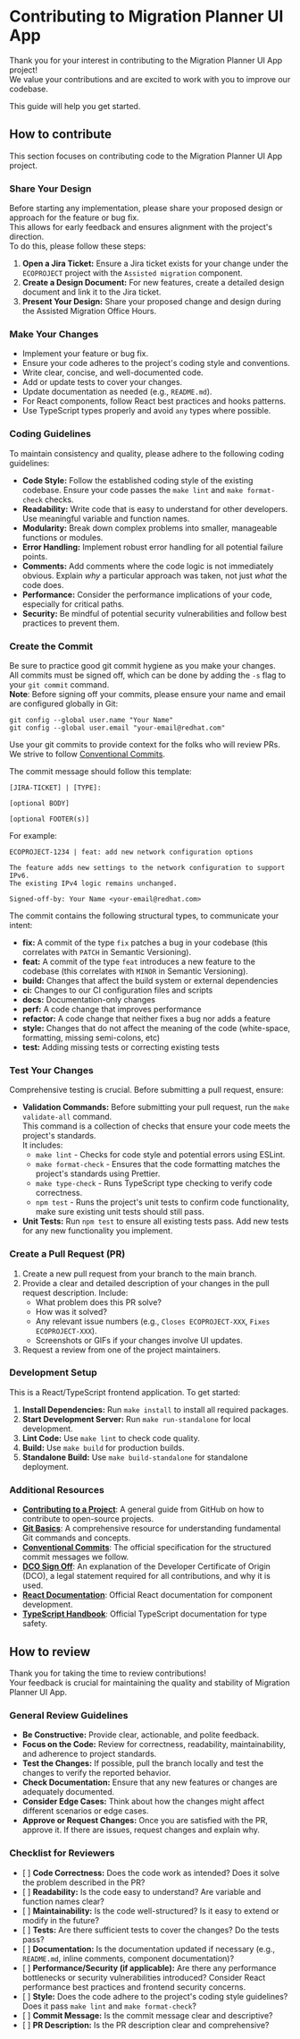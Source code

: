 # Contributing to Migration Planner UI App

Thank you for your interest in contributing to the Migration Planner UI App project!  
We value your contributions and are excited to work with you to improve our codebase.

This guide will help you get started.

## How to contribute

This section focuses on contributing code to the Migration Planner UI App project.

### Share Your Design

Before starting any implementation, please share your proposed design or approach for the feature or bug fix.  
This allows for early feedback and ensures alignment with the project's direction.  
To do this, please follow these steps:

1. **Open a Jira Ticket:** Ensure a Jira ticket exists for your change under the `ECOPROJECT` project with the `Assisted migration` component.
2. **Create a Design Document:** For new features, create a detailed design document and link it to the Jira ticket.
3. **Present Your Design:** Share your proposed change and design during the Assisted Migration Office Hours.

### Make Your Changes

* Implement your feature or bug fix.
* Ensure your code adheres to the project's coding style and conventions.
* Write clear, concise, and well-documented code.
* Add or update tests to cover your changes.
* Update documentation as needed (e.g., `README.md`).
* For React components, follow React best practices and hooks patterns.
* Use TypeScript types properly and avoid `any` types where possible.

### Coding Guidelines

To maintain consistency and quality, please adhere to the following coding guidelines:

* **Code Style:** Follow the established coding style of the existing codebase. Ensure your code passes the `make lint` and `make format-check` checks.
* **Readability:** Write code that is easy to understand for other developers. Use meaningful variable and function names.
* **Modularity:** Break down complex problems into smaller, manageable functions or modules.
* **Error Handling:** Implement robust error handling for all potential failure points.
* **Comments:** Add comments where the code logic is not immediately obvious. Explain *why* a particular approach was taken, not just *what* the code does.
* **Performance:** Consider the performance implications of your code, especially for critical paths.
* **Security:** Be mindful of potential security vulnerabilities and follow best practices to prevent them.

### Create the Commit

Be sure to practice good git commit hygiene as you make your changes.  
All commits must be signed off, which can be done by adding the `-s` flag to your `git commit` command.  
**Note**: Before signing off your commits, please ensure your name and email are configured globally in Git:
```shell
git config --global user.name "Your Name"
git config --global user.email "your-email@redhat.com"
```
Use your git commits to provide context for the folks who will review PRs. We strive to follow [Conventional Commits](https://www.conventionalcommits.org/en/v1.0.0/).

The commit message should follow this template:

```shell
[JIRA-TICKET] | [TYPE]: 

[optional BODY]

[optional FOOTER(s)]
```

For example:
```shell
ECOPROJECT-1234 | feat: add new network configuration options

The feature adds new settings to the network configuration to support IPv6.
The existing IPv4 logic remains unchanged.

Signed-off-by: Your Name <your-email@redhat.com>
```

The commit contains the following structural types, to communicate your intent:

* **fix:** A commit of the type `fix` patches a bug in your codebase (this correlates with `PATCH` in Semantic Versioning).
* **feat:** A commit of the type `feat` introduces a new feature to the codebase (this correlates with `MINOR` in Semantic Versioning).
* **build:** Changes that affect the build system or external dependencies
* **ci:** Changes to our CI configuration files and scripts
* **docs:** Documentation-only changes
* **perf:** A code change that improves performance
* **refactor:** A code change that neither fixes a bug nor adds a feature
* **style:** Changes that do not affect the meaning of the code (white-space, formatting, missing semi-colons, etc)
* **test:** Adding missing tests or correcting existing tests

### Test Your Changes

Comprehensive testing is crucial. Before submitting a pull request, ensure:

* **Validation Commands:** Before submitting your pull request, run the `make validate-all` command.  
This command is a collection of checks that ensure your code meets the project's standards.  
It includes:
  * `make lint` - Checks for code style and potential errors using ESLint.
  * `make format-check` - Ensures that the code formatting matches the project's standards using Prettier.
  * `make type-check` - Runs TypeScript type checking to verify code correctness.
  * `npm test` - Runs the project's unit tests to confirm code functionality, make sure existing unit tests should still pass.
* **Unit Tests:** Run `npm test` to ensure all existing tests pass. Add new tests for any new functionality you implement.

### Create a Pull Request (PR)

1. Create a new pull request from your branch to the main branch.
2. Provide a clear and detailed description of your changes in the pull request description. Include:
   * What problem does this PR solve?
   * How was it solved?
   * Any relevant issue numbers (e.g., `Closes ECOPROJECT-XXX`, `Fixes ECOPROJECT-XXX`).
   * Screenshots or GIFs if your changes involve UI updates.
3. Request a review from one of the project maintainers.

### Development Setup

This is a React/TypeScript frontend application. To get started:

1. **Install Dependencies:** Run `make install` to install all required packages.
2. **Start Development Server:** Run `make run-standalone` for local development.
3. **Lint Code:** Use `make lint` to check code quality.
4. **Build:** Use `make build` for production builds.
5. **Standalone Build:** Use `make build-standalone` for standalone deployment.

### Additional Resources

* [**Contributing to a Project**](https://docs.github.com/en/get-started/exploring-projects-on-github/contributing-to-a-project): A general guide from GitHub on how to contribute to open-source projects.
* [**Git Basics**](https://git-scm.com/book/en/v2/Git-Basics-Getting-a-Git-Repository): A comprehensive resource for understanding fundamental Git commands and concepts.
* [**Conventional Commits**](https://www.conventionalcommits.org/en/v1.0.0/): The official specification for the structured commit messages we follow.
* [**DCO Sign Off**](https://cert-manager.io/docs/contributing/sign-off/): An explanation of the Developer Certificate of Origin (DCO), a legal statement required for all contributions, and why it is used.
* [**React Documentation**](https://react.dev/): Official React documentation for component development.
* [**TypeScript Handbook**](https://www.typescriptlang.org/docs/): Official TypeScript documentation for type safety.


## How to review

Thank you for taking the time to review contributions!  
Your feedback is crucial for maintaining the quality and stability of Migration Planner UI App.

### General Review Guidelines

* **Be Constructive:** Provide clear, actionable, and polite feedback.
* **Focus on the Code:** Review for correctness, readability, maintainability, and adherence to project standards.
* **Test the Changes:** If possible, pull the branch locally and test the changes to verify the reported behavior.
* **Check Documentation:** Ensure that any new features or changes are adequately documented.
* **Consider Edge Cases:** Think about how the changes might affect different scenarios or edge cases.
* **Approve or Request Changes:** Once you are satisfied with the PR, approve it. If there are issues, request changes and explain why.

### Checklist for Reviewers

* \[ \] **Code Correctness:** Does the code work as intended? Does it solve the problem described in the PR?
* \[ \] **Readability:** Is the code easy to understand? Are variable and function names clear?
* \[ \] **Maintainability:** Is the code well-structured? Is it easy to extend or modify in the future?
* \[ \] **Tests:** Are there sufficient tests to cover the changes? Do the tests pass?
* \[ \] **Documentation:** Is the documentation updated if necessary (e.g., `README.md`, inline comments, component documentation)?
* \[ \] **Performance/Security (if applicable):** Are there any performance bottlenecks or security vulnerabilities introduced? Consider React performance best practices and frontend security concerns.
* \[ \] **Style:** Does the code adhere to the project's coding style guidelines? Does it pass `make lint` and `make format-check`?
* \[ \] **Commit Message:** Is the commit message clear and descriptive?
* \[ \] **PR Description:** Is the PR description clear and comprehensive?
